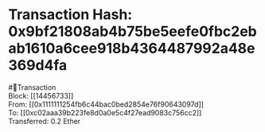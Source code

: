 
Transaction Hash: 0x9bf21808ab4b75be5eefe0fbc2ebab1610a6cee918b4364487992a48e369d4fa
====================================================================================
  
#💸Transaction  
Block: [[14456733]]  
From: [[0x1111111254fb6c44bac0bed2854e76f90643097d]]  
To: [[0xc02aaa39b223fe8d0a0e5c4f27ead9083c756cc2]]  
Transferred: 0.2 Ether